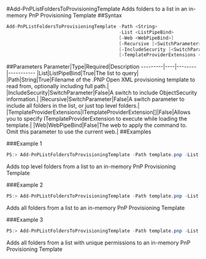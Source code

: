 #Add-PnPListFoldersToProvisioningTemplate
Adds folders to a list in an in-memory PnP Provisioning Template
##Syntax
```powershell
Add-PnPListFoldersToProvisioningTemplate -Path <String>
                                         -List <ListPipeBind>
                                         [-Web <WebPipeBind>]
                                         [-Recursive [<SwitchParameter>]]
                                         [-IncludeSecurity [<SwitchParameter>]]
                                         [-TemplateProviderExtensions <ITemplateProviderExtension[]>]
```


##Parameters
Parameter|Type|Required|Description
---------|----|--------|-----------
|List|ListPipeBind|True|The list to query|
|Path|String|True|Filename of the .PNP Open XML provisioning template to read from, optionally including full path.|
|IncludeSecurity|SwitchParameter|False|A switch to include ObjectSecurity information.|
|Recursive|SwitchParameter|False|A switch parameter to include all folders in the list, or just top level folders.|
|TemplateProviderExtensions|ITemplateProviderExtension[]|False|Allows you to specify ITemplateProviderExtension to execute while loading the template.|
|Web|WebPipeBind|False|The web to apply the command to. Omit this parameter to use the current web.|
##Examples

###Example 1
```powershell
PS:> Add-PnPListFoldersToProvisioningTemplate -Path template.pnp -List 'PnPTestList'
```
Adds top level folders from a list to an in-memory PnP Provisioning Template

###Example 2
```powershell
PS:> Add-PnPListFoldersToProvisioningTemplate -Path template.pnp -List 'PnPTestList' -Recursive
```
Adds all folders from a list to an in-memory PnP Provisioning Template

###Example 3
```powershell
PS:> Add-PnPListFoldersToProvisioningTemplate -Path template.pnp -List 'PnPTestList' -Recursive -IncludeSecurity
```
Adds all folders from a list with unique permissions to an in-memory PnP Provisioning Template
